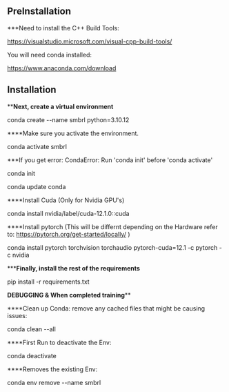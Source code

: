 ## PreInstallation

***Need to install the C++ Build Tools:

https://visualstudio.microsoft.com/visual-cpp-build-tools/


You will need conda installed: 


https://www.anaconda.com/download






## Installation





****Next, create a virtual environment**



conda create --name smbrl python=3.10.12


****Make sure you activate the environment.


conda activate smbrl


***If you get error: CondaError: Run 'conda init' before 'conda activate'


conda init


conda update conda


****Install Cuda (Only for Nvidia GPU's)


conda install nvidia/label/cuda-12.1.0::cuda


****Install pytorch (This will be differnt depending on the Hardware refer to: https://pytorch.org/get-started/locally/ )


conda install pytorch torchvision torchaudio pytorch-cuda=12.1 -c pytorch -c nvidia


*****Finally, install the rest of the requirements**


pip install -r requirements.txt








****DEBUGGING  &  When completed training******


****Clean up Conda: remove any cached files that might be causing issues:


conda clean --all


****First Run to deactivate the Env:


conda deactivate


****Removes the existing Env: 


conda env remove --name smbrl
